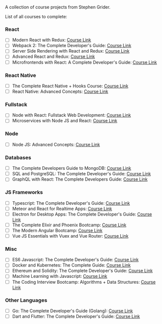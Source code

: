 A collection of course projects from Stephen Grider.

List of all courses to complete:

### React

- [ ] Modern React with Redux: [Course Link](https://www.udemy.com/course/react-redux/)
- [ ] Webpack 2: The Complete Developer's Guide: [Course Link](https://www.udemy.com/course/webpack-2-the-complete-developers-guide/)
- [ ] Server Side Rendering with React and Redux: [Course Link](https://www.udemy.com/course/server-side-rendering-with-react-and-redux/)
- [ ] Advanced React and Redux: [Course Link](https://www.udemy.com/course/react-redux-tutorial/)
- [ ] Microfrontends with React: A Complete Developer's Guide: [Course Link](https://www.udemy.com/course/microfrontend-course/)

### React Native

- [ ] The Complete React Native + Hooks Course: [Course Link](https://www.udemy.com/course/the-complete-react-native-and-redux-course/)
- [ ] React Native: Advanced Concepts: [Course Link](https://www.udemy.com/course/react-native-advanced/)

### Fullstack

- [ ] Node with React: Fullstack Web Development: [Course Link](https://www.udemy.com/course/node-with-react-fullstack-web-development/)
- [ ] Microservices with Node JS and React: [Course Link](https://www.udemy.com/course/microservices-with-node-js-and-react/)

### Node

- [ ] Node JS: Advanced Concepts: [Course Link](https://www.udemy.com/course/advanced-node-for-developers/)

### Databases

- [ ] The Complete Developers Guide to MongoDB: [Course Link](https://www.udemy.com/course/the-complete-developers-guide-to-mongodb/)
- [ ] SQL and PostgreSQL: The Complete Developer's Guide: [Course Link](https://www.udemy.com/course/sql-and-postgresql/)
- [ ] GraphQL with React: The Complete Developers Guide: [Course Link](https://www.udemy.com/course/graphql-with-react-course/)

### JS Frameworks

- [ ] Typescript: The Complete Developer's Guide: [Course Link](https://www.udemy.com/course/typescript-the-complete-developers-guide/)
- [ ] Meteor and React for Realtime Apps: [Course Link](https://www.udemy.com/course/meteor-react-tutorial/)
- [ ] Electron for Desktop Apps: The Complete Developer's Guide: [Course Link](https://www.udemy.com/course/electron-react-tutorial/)
- [ ] The Complete Elixir and Phoenix Bootcamp: [Course Link](https://www.udemy.com/course/the-complete-elixir-and-phoenix-bootcamp-and-tutorial/)
- [ ] The Modern Angular Bootcamp: [Course Link](https://www.udemy.com/course/the-modern-angular-bootcamp/)
- [ ] Vue JS Essentials with Vuex and Vue Router: [Course Link](https://www.udemy.com/course/vue-js-course/)

### Misc

- [ ] ES6 Javascript: The Complete Developer's Guide: [Course Link](https://www.udemy.com/course/javascript-es6-tutorial/)
- [ ] Docker and Kubernetes: The Complete Guide: [Course Link](https://www.udemy.com/course/docker-and-kubernetes-the-complete-guide/)
- [ ] Ethereum and Solidity: The Complete Developer's Guide: [Course Link](https://www.udemy.com/course/ethereum-and-solidity-the-complete-developers-guide/)
- [ ] Machine Learning with Javascript: [Course Link](https://www.udemy.com/course/machine-learning-with-javascript/)
- [ ] The Coding Interview Bootcamp: Algorithms + Data Structures: [Course Link](https://www.udemy.com/course/coding-interview-bootcamp-algorithms-and-data-structure/)

### Other Languages

- [ ] Go: The Complete Developer's Guide (Golang): [Course Link](https://www.udemy.com/course/go-the-complete-developers-guide/)
- [ ] Dart and Flutter: The Complete Developer's Guide: [Course Link](https://www.udemy.com/course/dart-and-flutter-the-complete-developers-guide/)
